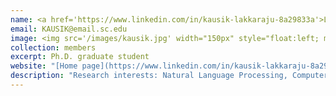 ```yaml
---
name: <a href='https://www.linkedin.com/in/kausik-lakkaraju-8a29833a'>Lakkaraju, Kausik</a>
email: KAUSIK@email.sc.edu
image: <img src='/images/kausik.jpg' width="150px" style="float:left; margin:0px 10px 0px 0px;">
collection: members
excerpt: Ph.D. graduate student
website: "[Home page](https://www.linkedin.com/in/kausik-lakkaraju-8a29833a)"
description: "Research interests: Natural Language Processing, Computer Vision."  
---
```

